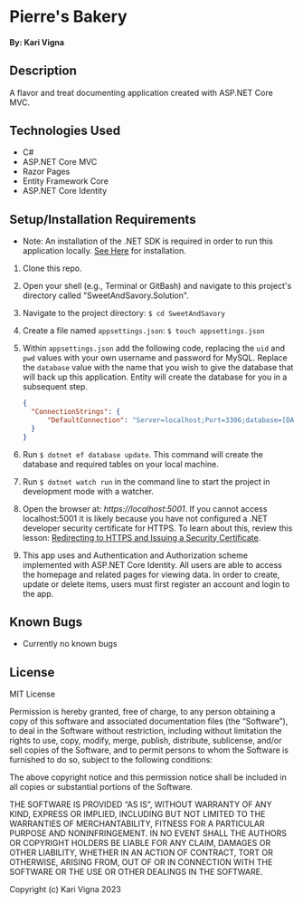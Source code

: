 # Pierre's Bakery
#### By: Kari Vigna

## Description
A flavor and treat documenting application created with ASP.NET Core MVC.

## Technologies Used
- C#
- ASP.NET Core MVC
- Razor Pages
- Entity Framework Core
- ASP.NET Core Identity

## Setup/Installation Requirements
- Note: An installation of the .NET SDK is required in order to run this application locally. [See Here](https://dotnet.microsoft.com/en-us/) for installation.
1. Clone this repo.
2. Open your shell (e.g., Terminal or GitBash) and navigate to this project's directory called "SweetAndSavory.Solution". 
3. Navigate to the project directory: `$ cd SweetAndSavory`
4. Create a file named `appsettings.json`: `$ touch appsettings.json`
5. Within `appsettings.json` add the following code, replacing the `uid` and `pwd` values with your own username and password for MySQL. Replace the `database` value with the name that you wish to give the database that will back up this application. Entity will create the database for you in a subsequent step. 

    ```json
    {
      "ConnectionStrings": {
          "DefaultConnection": "Server=localhost;Port=3306;database=[DATABASE-NAME];uid=[YOUR-USERNAME];pwd=[YOUR-MYSQL-PASSWORD];"
      }
    }
    ```
6. Run `$ dotnet ef database update`. This command will create the database and required tables on your local machine.
7. Run `$ dotnet watch run` in the command line to start the project in development mode with a watcher.
8. Open the browser at: _https://localhost:5001_. If you cannot access localhost:5001 it is likely because you have not configured a .NET developer security certificate for HTTPS. To learn about this, review this lesson: [Redirecting to HTTPS and Issuing a Security Certificate](https://www.learnhowtoprogram.com/c-and-net/basic-web-applications/redirecting-to-https-and-issuing-a-security-certificate).
9. This app uses and Authentication and Authorization scheme implemented with ASP.NET Core Identity. All users are able to access the homepage and related pages for viewing data. In order to create, update or delete items, users must first register an account and login to the app.

## Known Bugs
- Currently no known bugs

## License
MIT License

Permission is hereby granted, free of charge, to any person obtaining a copy of this software and associated documentation files (the “Software”), to deal in the Software without restriction, including without limitation the rights to use, copy, modify, merge, publish, distribute, sublicense, and/or sell copies of the Software, and to permit persons to whom the Software is furnished to do so, subject to the following conditions:

The above copyright notice and this permission notice shall be included in all copies or substantial portions of the Software.

THE SOFTWARE IS PROVIDED “AS IS”, WITHOUT WARRANTY OF ANY KIND, EXPRESS OR IMPLIED, INCLUDING BUT NOT LIMITED TO THE WARRANTIES OF MERCHANTABILITY, FITNESS FOR A PARTICULAR PURPOSE AND NONINFRINGEMENT. IN NO EVENT SHALL THE AUTHORS OR COPYRIGHT HOLDERS BE LIABLE FOR ANY CLAIM, DAMAGES OR OTHER LIABILITY, WHETHER IN AN ACTION OF CONTRACT, TORT OR OTHERWISE, ARISING FROM, OUT OF OR IN CONNECTION WITH THE SOFTWARE OR THE USE OR OTHER DEALINGS IN THE SOFTWARE.

Copyright (c) Kari Vigna 2023 